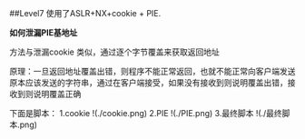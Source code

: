 ##Level7
 使用了ASLR+NX+cookie + PIE. 
 
 **如何泄漏PIE基地址**
 
 方法与泄漏cookie 类似，通过逐个字节覆盖来获取返回地址
 
 原理：一旦返回地址覆盖出错，则程序不能正常返回，也就不能正常向客户端发送原本应该发送的字符串，通过在客户端接受，如果没有接收到则说明覆盖出错，接收到则说明覆盖正确
 
 
 下面是脚本：
 1.cookie
    !(./cookie.png)
 2.PIE
    !(./PIE.png)
 3.最终脚本
    !(./最终脚本.png) 
 
 
 
 
 
   
